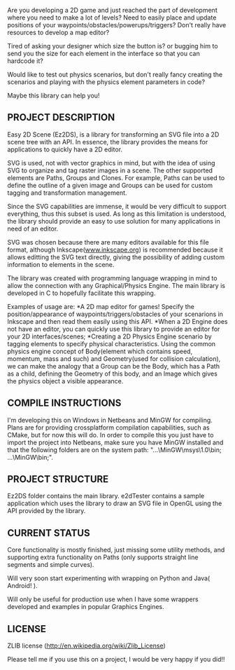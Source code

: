 Are you developing a 2D game and just reached the part of development where you need to make a lot of levels? Need to easily place and update positions of your waypoints/obstacles/powerups/triggers? Don't really have resources to develop a map editor?

Tired of asking your designer which size the button is? or bugging him to send you the size for each element in the interface so that you can hardcode it?

Would like to test out physics scenarios, but don't really fancy creating the scenarios and playing with the physics element parameters in code?

Maybe this library can help you!

PROJECT DESCRIPTION
------------------------------------------------------------------------------

Easy 2D Scene (Ez2DS), is a library for transforming an SVG file into a 2D scene tree with an API. In essence, the library provides the means for applications to quickly have a 2D editor.

SVG is used, not with vector graphics in mind, but with the idea of using SVG to organize and tag raster images in a scene. The other supported elements are Paths, Groups and Clones. For example, Paths can be used to define the outline of a given image and Groups can be used for custom tagging and transformation management.

Since the SVG capabilities are immense, it would be very difficult to support everything, thus this subset is used. As long as this limitation is understood, the library should provide an easy to use solution for many applications in need of an editor.

SVG was chosen because there are many editors available for this file format, although Inkscape(www.inkscape.org) is recommended because it allows editting the SVG text directly, giving the possibility of adding custom information to elements in the scene. 

The library was created with programming language wrapping in mind to allow the connection with any Graphical/Physics Engine. The main library is developed in C to hopefully facilitate this wrapping.

Examples of usage are: 
 *A 2D map editor for games! Specify the position/appearance of waypoints/triggers/obstacles of your scenarions in Inkscape and then read them easily using this API.
 *When a 2D Engine does not have an editor, you can quickly use this library to provide an editor for your 2D interfaces/scenes; 
 *Creating a 2D Physics Engine scenario by tagging elements to specify physical characteristics. Using the common physics engine concept of Body(element which contains speed, momentum, mass and such) and Geometry(used for collision calculation), we can make the analogy that a Group can be the Body, which has a Path as a child, defining the Geometry of this body, and an Image which gives the physics object a visible appearance.

COMPILE INSTRUCTIONS
------------------------------------------------------------------------------

I'm developing this on Windows in Netbeans and MinGW for compiling. Plans are for providing crossplatform compilation capabilities, such as CMake, but for now this will do. In order to compile this you just have to import the project into Netbeans, make sure you have MinGW installed and that the following folders are on the system path: "...\MinGW\msys\1.0\bin; ...\MinGW\bin;". 
 
PROJECT STRUCTURE
------------------------------------------------------------------------------

Ez2DS folder contains the main library. e2dTester contains a sample application which uses the library to draw an SVG file in OpenGL using the API provided by the library.

CURRENT STATUS
------------------------------------------------------------------------------

Core functionality is mostly finished, just missing some utility methods, and supporting extra functionality on Paths (only supports straight line segments and simple curves).

Will very soon start experimenting with wrapping on Python and Java( Android! ).

Will only be useful for production use when I have some wrappers developed and examples in popular Graphics Engines.



LICENSE 
------------------------------------------------------------------------------

ZLIB license (http://en.wikipedia.org/wiki/Zlib_License)

Please tell me if you use this on a project, I would be very happy if you did!!


